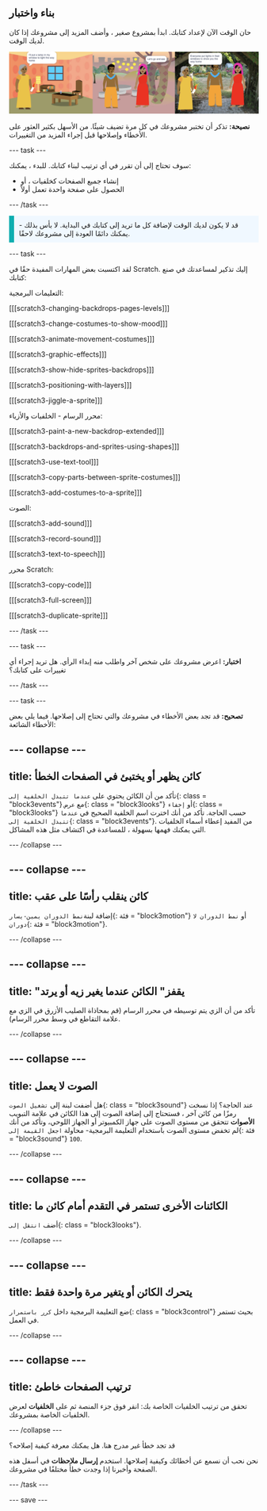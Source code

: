 ## بناء واختبار

حان الوقت الآن لإعداد كتابك. ابدأ بمشروع صغير ، وأضف المزيد إلى مشروعك إذا كان لديك الوقت.

![صفحات متعددة لمشروع الكتاب.](images/pages-rama.png)

**نصيحة:** تذكر أن تختبر مشروعك في كل مرة تضيف شيئًا. من الأسهل بكثير العثور على الأخطاء وإصلاحها قبل إجراء المزيد من التغييرات.

--- task ---

سوف تحتاج إلى أن تقرر في أي ترتيب لبناء كتابك. للبدء ، يمكنك:
- إنشاء جميع الصفحات كخلفيات ، أو
- الحصول على صفحة واحدة تعمل أولاً

--- /task ---

<p style="border-left: solid; border-width:10px; border-color: #0faeb0; background-color: aliceblue; padding: 10px;">
قد لا يكون لديك الوقت لإضافة كل ما تريد إلى كتابك في البداية. لا بأس بذلك - يمكنك دائمًا العودة إلى مشروعك لاحقًا. 
</p>

--- task ---

لقد اكتسبت بعض المهارات المفيدة حقًا في Scratch. إليك تذكير لمساعدتك في صنع كتابك:

التعليمات البرمجية:

[[[scratch3-changing-backdrops-pages-levels]]]

[[[scratch3-change-costumes-to-show-mood]]]

[[[scratch3-animate-movement-costumes]]]

[[[scratch3-graphic-effects]]]

[[[scratch3-show-hide-sprites-backdrops]]]

[[[scratch3-positioning-with-layers]]]

[[[scratch3-jiggle-a-sprite]]]

محرر الرسام - الخلفيات والأزياء:

[[[scratch3-paint-a-new-backdrop-extended]]]

[[[scratch3-backdrops-and-sprites-using-shapes]]]

[[[scratch3-use-text-tool]]]

[[[scratch3-copy-parts-between-sprite-costumes]]]

[[[scratch3-add-costumes-to-a-sprite]]]

الصوت:

[[[scratch3-add-sound]]]

[[[scratch3-record-sound]]]

[[[scratch3-text-to-speech]]]

محرر Scratch:

[[[scratch3-copy-code]]]

[[[scratch3-full-screen]]]

[[[scratch3-duplicate-sprite]]]


--- /task ---

--- task ---

**اختبار:** اعرض مشروعك على شخص آخر واطلب منه إبداء الرأي. هل تريد إجراء أي تغييرات على كتابك؟

--- /task ---

--- task ---

**تصحيح:** قد تجد بعض الأخطاء في مشروعك والتي تحتاج إلى إصلاحها. فيما يلي بعض الأخطاء الشائعة:

--- collapse ---
---
title: كائن يظهر أو يختبئ في الصفحات الخطأ
---

تأكد من أن الكائن يحتوي على `عندما تتبدل الخلفية إلى`{: class = "block3events"} مع `عرض`{: class = "block3looks"} أو `إخفاء`{: class = "block3looks"} حسب الحاجة. تأكد من أنك اخترت اسم الخلفية الصحيح في `عندما تتبدل الخلفية إلى`{: class = "block3events"}. من المفيد إعطاء أسماء الخلفيات التي يمكنك فهمها بسهولة ، للمساعدة في اكتشاف مثل هذه المشاكل.

--- /collapse ---

--- collapse ---
---
title: كائن ينقلب رأسًا على عقب
---

إضافة لبنة`نمط الدوران يمين-يسار`{: فئة = "block3motion"} أو `نمط الدوران لا دوران`{: فئة = "block3motion"}.

--- /collapse ---

--- collapse ---
---
title: "يقفز" الكائن عندما يغير زيه أو يرتد
---

تأكد من أن الزي يتم توسيطه في محرر الرسام (قم بمحاذاة الصليب الأزرق في الزي مع علامة التقاطع في وسط محرر الرسام).

--- /collapse ---

--- collapse ---
---
title: الصوت لا يعمل
---

هل أضفت لبنة إلى `تشغيل الصوت`{: class = "block3sound"} عند الحاجة؟ إذا نسخت رمزًا من كائن آخر ، فستحتاج إلى إضافة الصوت إلى هذا الكائن في علامة التبويب **الأصوات** تتحقق من مستوى الصوت على جهاز الكمبيوتر أو الجهاز اللوحي، وتأكد من أنك لم تخفض مستوى الصوت باستخدام التعليمة البرمجية- محاولة `اجعل القيمة إلى`{: فئة = "block3sound"} `100`.

--- /collapse ---

--- collapse ---
---
title: الكائنات الأخرى تستمر في التقدم أمام كائن ما
---

أضف `انتقل إلى`{: class = "block3looks"}.

--- /collapse ---

--- collapse ---
---
title: يتحرك الكائن أو يتغير مرة واحدة فقط
---

ضع التعليمة البرمجية داخل `كرر باستمرار`{: class = "block3control"} بحيث تستمر في العمل.

--- /collapse ---

--- collapse ---
---
title: ترتيب الصفحات خاطئ
---

تحقق من ترتيب الخلفيات الخاصة بك: انقر فوق جزء المنصة ثم على **الخلفيات** لعرض الخلفيات الخاصة بمشروعك.

--- /collapse ---

قد تجد خطأ غير مدرج هنا. هل يمكنك معرفة كيفية إصلاحه؟

نحن نحب أن نسمع عن أخطائك وكيفية إصلاحها. استخدم **إرسال ملاحظات** في أسفل هذه الصفحة وأخبرنا إذا وجدت خطأً مختلفًا في مشروعك.

--- /task ---


--- save ---
